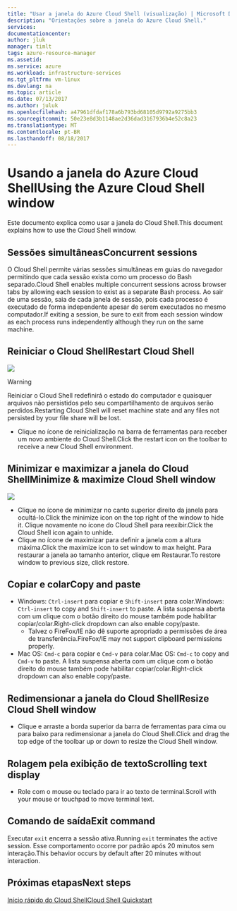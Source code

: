 ```yaml
---
title: "Usar a janela do Azure Cloud Shell (visualização) | Microsoft Docs"
description: "Orientações sobre a janela do Azure Cloud Shell."
services: 
documentationcenter: 
author: jluk
manager: timlt
tags: azure-resource-manager
ms.assetid: 
ms.service: azure
ms.workload: infrastructure-services
ms.tgt_pltfrm: vm-linux
ms.devlang: na
ms.topic: article
ms.date: 07/13/2017
ms.author: juluk
ms.openlocfilehash: a47961dfdaf178a6b793bd68105d9792a9275bb3
ms.sourcegitcommit: 50e23e8d3b1148ae2d36dad3167936b4e52c8a23
ms.translationtype: MT
ms.contentlocale: pt-BR
ms.lasthandoff: 08/18/2017
---
```

# <a name="using-the-azure-cloud-shell-window"></a><span data-ttu-id="a81d2-103">Usando a janela do Azure Cloud Shell</span><span class="sxs-lookup"><span data-stu-id="a81d2-103">Using the Azure Cloud Shell window</span></span>

<span data-ttu-id="a81d2-104">Este documento explica como usar a janela do Cloud Shell.</span><span class="sxs-lookup"><span data-stu-id="a81d2-104">This document explains how to use the Cloud Shell window.</span></span>

## <a name="concurrent-sessions"></a><span data-ttu-id="a81d2-105">Sessões simultâneas</span><span class="sxs-lookup"><span data-stu-id="a81d2-105">Concurrent sessions</span></span>
<span data-ttu-id="a81d2-106">O Cloud Shell permite várias sessões simultâneas em guias do navegador permitindo que cada sessão exista como um processo do Bash separado.</span><span class="sxs-lookup"><span data-stu-id="a81d2-106">Cloud Shell enables multiple concurrent sessions across browser tabs by allowing each session to exist as a separate Bash process.</span></span>
<span data-ttu-id="a81d2-107">Ao sair de uma sessão, saia de cada janela de sessão, pois cada processo é executado de forma independente apesar de serem executados no mesmo computador.</span><span class="sxs-lookup"><span data-stu-id="a81d2-107">If exiting a session, be sure to exit from each session window as each process runs independently although they run on the same machine.</span></span>

## <a name="restart-cloud-shell"></a><span data-ttu-id="a81d2-108">Reiniciar o Cloud Shell</span><span class="sxs-lookup"><span data-stu-id="a81d2-108">Restart Cloud Shell</span></span>
![](media/recycle.png)
> [!WARNING]
> <span data-ttu-id="a81d2-109">Reiniciar o Cloud Shell redefinirá o estado do computador e quaisquer arquivos não persistidos pelo seu compartilhamento de arquivos serão perdidos.</span><span class="sxs-lookup"><span data-stu-id="a81d2-109">Restarting Cloud Shell will reset machine state and any files not persisted by your file share will be lost.</span></span>

* <span data-ttu-id="a81d2-110">Clique no ícone de reinicialização na barra de ferramentas para receber um novo ambiente do Cloud Shell.</span><span class="sxs-lookup"><span data-stu-id="a81d2-110">Click the restart icon on the toolbar to receive a new Cloud Shell environment.</span></span>

## <a name="minimize--maximize-cloud-shell-window"></a><span data-ttu-id="a81d2-111">Minimizar e maximizar a janela do Cloud Shell</span><span class="sxs-lookup"><span data-stu-id="a81d2-111">Minimize & maximize Cloud Shell window</span></span>
![](media/minmax.png)
* <span data-ttu-id="a81d2-112">Clique no ícone de minimizar no canto superior direito da janela para ocultá-lo.</span><span class="sxs-lookup"><span data-stu-id="a81d2-112">Click the minimize icon on the top right of the window to hide it.</span></span> <span data-ttu-id="a81d2-113">Clique novamente no ícone do Cloud Shell para reexibir.</span><span class="sxs-lookup"><span data-stu-id="a81d2-113">Click the Cloud Shell icon again to unhide.</span></span>
* <span data-ttu-id="a81d2-114">Clique no ícone de maximizar para definir a janela com a altura máxima.</span><span class="sxs-lookup"><span data-stu-id="a81d2-114">Click the maximize icon to set window to max height.</span></span> <span data-ttu-id="a81d2-115">Para restaurar a janela ao tamanho anterior, clique em Restaurar.</span><span class="sxs-lookup"><span data-stu-id="a81d2-115">To restore window to previous size, click restore.</span></span>

## <a name="copy-and-paste"></a><span data-ttu-id="a81d2-116">Copiar e colar</span><span class="sxs-lookup"><span data-stu-id="a81d2-116">Copy and paste</span></span>
* <span data-ttu-id="a81d2-117">Windows: `Ctrl-insert` para copiar e `Shift-insert` para colar.</span><span class="sxs-lookup"><span data-stu-id="a81d2-117">Windows: `Ctrl-insert` to copy and `Shift-insert` to paste.</span></span> <span data-ttu-id="a81d2-118">A lista suspensa aberta com um clique com o botão direito do mouse também pode habilitar copiar/colar.</span><span class="sxs-lookup"><span data-stu-id="a81d2-118">Right-click dropdown can also enable copy/paste.</span></span>
  * <span data-ttu-id="a81d2-119">Talvez o FireFox/IE não dê suporte apropriado a permissões de área de transferência.</span><span class="sxs-lookup"><span data-stu-id="a81d2-119">FireFox/IE may not support clipboard permissions properly.</span></span>
* <span data-ttu-id="a81d2-120">Mac OS: `Cmd-c` para copiar e `Cmd-v` para colar.</span><span class="sxs-lookup"><span data-stu-id="a81d2-120">Mac OS: `Cmd-c` to copy and `Cmd-v` to paste.</span></span> <span data-ttu-id="a81d2-121">A lista suspensa aberta com um clique com o botão direito do mouse também pode habilitar copiar/colar.</span><span class="sxs-lookup"><span data-stu-id="a81d2-121">Right-click dropdown can also enable copy/paste.</span></span>

## <a name="resize-cloud-shell-window"></a><span data-ttu-id="a81d2-122">Redimensionar a janela do Cloud Shell</span><span class="sxs-lookup"><span data-stu-id="a81d2-122">Resize Cloud Shell window</span></span>
* <span data-ttu-id="a81d2-123">Clique e arraste a borda superior da barra de ferramentas para cima ou para baixo para redimensionar a janela do Cloud Shell.</span><span class="sxs-lookup"><span data-stu-id="a81d2-123">Click and drag the top edge of the toolbar up or down to resize the Cloud Shell window.</span></span>

## <a name="scrolling-text-display"></a><span data-ttu-id="a81d2-124">Rolagem pela exibição de texto</span><span class="sxs-lookup"><span data-stu-id="a81d2-124">Scrolling text display</span></span>
* <span data-ttu-id="a81d2-125">Role com o mouse ou teclado para ir ao texto de terminal.</span><span class="sxs-lookup"><span data-stu-id="a81d2-125">Scroll with your mouse or touchpad to move terminal text.</span></span>

## <a name="exit-command"></a><span data-ttu-id="a81d2-126">Comando de saída</span><span class="sxs-lookup"><span data-stu-id="a81d2-126">Exit command</span></span>
<span data-ttu-id="a81d2-127">Executar `exit` encerra a sessão ativa.</span><span class="sxs-lookup"><span data-stu-id="a81d2-127">Running `exit` terminates the active session.</span></span> <span data-ttu-id="a81d2-128">Esse comportamento ocorre por padrão após 20 minutos sem interação.</span><span class="sxs-lookup"><span data-stu-id="a81d2-128">This behavior occurs by default after 20 minutes without interaction.</span></span>

## <a name="next-steps"></a><span data-ttu-id="a81d2-129">Próximas etapas</span><span class="sxs-lookup"><span data-stu-id="a81d2-129">Next steps</span></span>
[<span data-ttu-id="a81d2-130">Início rápido do Cloud Shell</span><span class="sxs-lookup"><span data-stu-id="a81d2-130">Cloud Shell Quickstart</span></span>](quickstart.md)
